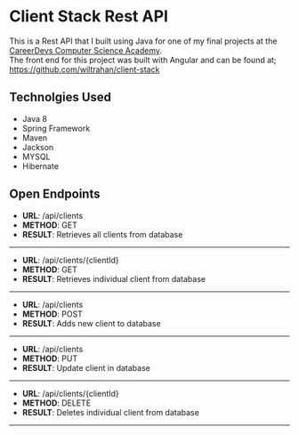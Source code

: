 # Client Stack Rest API

This is a Rest API that I built using Java for one of my final projects at the [CareerDevs Computer Science Academy](http://careerdevs.com/).  
The front end for this project was built with Angular and can be found at;
https://github.com/wiltrahan/client-stack

## Technolgies Used
* Java 8
* Spring Framework
* Maven
* Jackson
* MYSQL
* Hibernate


## Open Endpoints

* **URL**: /api/clients
* **METHOD**: GET
* **RESULT**: Retrieves all clients from database
- - - -
* **URL**: /api/clients/{clientId}
* **METHOD**: GET
* **RESULT**: Retrieves individual client from database
- - - -
* **URL**: /api/clients
* **METHOD**: POST
* **RESULT**: Adds new client to database
- - - -
* **URL**: /api/clients
* **METHOD**: PUT
* **RESULT**: Update client in database
- - - -
* **URL**: /api/clients/{clientId}
* **METHOD**: DELETE
* **RESULT**: Deletes individual client from database
- - - -
